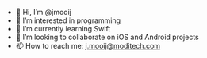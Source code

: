 - 👋 Hi, I’m @jmooij
- 👀 I’m interested in programming
- 🌱 I’m currently learning Swift
- 💞️ I’m looking to collaborate on iOS and Android projects
- 📫 How to reach me: j.mooij@moditech.com

<!---
jmooij/jmooij is a ✨ special ✨ repository because its `README.md` (this file) appears on your GitHub profile.
You can click the Preview link to take a look at your changes.
--->
